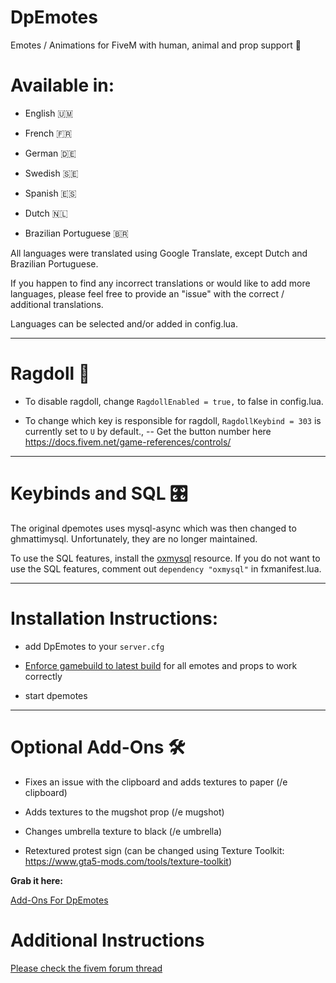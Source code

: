 # DpEmotes

Emotes / Animations for FiveM with human, animal and prop support 🐩

# Available in:

* English 🇺🇲

* French 🇫🇷

* German 🇩🇪

* Swedish 🇸🇪

* Spanish 🇪🇸

* Dutch 🇳🇱

* Brazilian Portuguese 🇧🇷

All languages were translated using Google Translate, except Dutch and Brazilian Portuguese.

If you happen to find any incorrect translations or would like to add more languages, please feel free to provide an "issue" with the correct / additional translations.

Languages can be selected and/or added in config.lua.

------------------------------------------------------------------------------------------------------------------------------------------------------------------------------------------------------------------------------------------------------------------------------------------------------------------------------------------------------------------

# Ragdoll 🥴

* To disable ragdoll, change `RagdollEnabled = true,` to false in config.lua.

* To change which key is responsible for ragdoll, `RagdollKeybind = 303` is currently set to `U` by default., -- Get the button number here https://docs.fivem.net/game-references/controls/

------------------------------------------------------------------------------------------------------------------------------------------------------------------------------------------------------------------------------------------------------------------------------------------------------------------------------------------------------------------

# Keybinds and SQL 🎛️

The original dpemotes uses mysql-async which was then changed to ghmattimysql. Unfortunately, they are no longer maintained. 

To use the SQL features, install the [oxmysql](https://github.com/overextended/oxmysql) resource. If you do not want to use the SQL features, comment out `dependency "oxmysql"` in fxmanifest.lua.


------------------------------------------------------------------------------------------------------------------------------------------------------------------------------------------------------------------------------------------------------------------------------------------------------------------------------------------------------------------


# Installation Instructions:

* add DpEmotes to your `server.cfg`

* [Enforce gamebuild to latest build](https://forum.cfx.re/t/tutorial-forcing-gamebuild-to-casino-cayo-perico-or-tuners-update/4784977) for all emotes and props to work correctly

* start dpemotes


------------------------------------------------------------------------------------------------------------------------------------------------------------------------------------------------------------------------------------------------------------------------------------------------------------------------------------------------------------------


# Optional Add-Ons 🛠️

* Fixes an issue with the clipboard and adds textures to paper (/e clipboard)

* Adds textures to the mugshot prop (/e mugshot)

* Changes umbrella texture to black (/e umbrella)

* Retextured protest sign (can be changed using Texture Toolkit: https://www.gta5-mods.com/tools/texture-toolkit)

**Grab it here:** 

[Add-Ons For DpEmotes](https://github.com/TayMcKenzieNZ/addonsfordpemotes)


# Additional Instructions 

[Please check the fivem forum thread](https://forum.fivem.net/t/dpemotes-356ish-emotes-usable-while-walking-props-and-more/843105)

